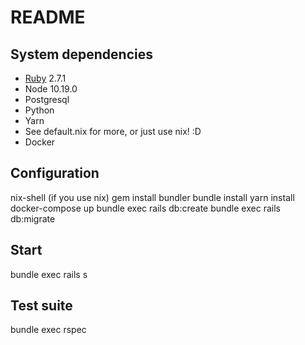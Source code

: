 # README

## System dependencies

* [Ruby](https://www.ruby-lang.org/en/) 2.7.1
* Node 10.19.0
* Postgresql
* Python
* Yarn
* See default.nix for more, or just use nix! :D
* Docker

## Configuration

nix-shell (if you use nix)
gem install bundler
bundle install
yarn install
docker-compose up
bundle exec rails db:create
bundle exec rails db:migrate

## Start

bundle exec rails s

## Test suite

bundle exec rspec
